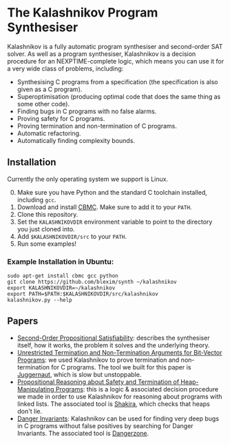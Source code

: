 The Kalashnikov Program Synthesiser
===================================

Kalashnikov is a fully automatic program synthesiser and second-order SAT solver.  As well
as a program synthesiser, Kalashnikov is a decision procedure for an NEXPTIME-complete logic,
which means you can use it for a very wide class of problems, including:

* Synthesising C programs from a specification (the specification is also given as a C program).
* Superoptimisation (producing optimal code that does the same thing as some other code).
* Finding bugs in C programs with no false alarms.
* Proving safety for C programs.
* Proving termination and non-termination of C programs.
* Automatic refactoring.
* Automatically finding complexity bounds.

Installation
------------

Currently the only operating system we support is Linux.

0. Make sure you have Python and the standard C toolchain installed, including `gcc`.
1. Download and install [CBMC](http://www.cprover.org/cbmc/).  Make sure to add it to your `PATH`.
2. Clone this repository.
3. Set the `KALASHNIKOVDIR` environment variable to point to the directory you just cloned into.
4. Add `$KALASHNIKOVDIR/src` to your `PATH`.
5. Run some examples!

### Example Installation in Ubuntu:

```
sudo apt-get install cbmc gcc python
git clone https://github.com/blexim/synth ~/kalashnikov
export KALASHNIKOVDIR=~/kalashnikov
export PATH=$PATH:$KALASHNIKOVDIR/src/kalashnikov
kalashnikov.py --help
```

Papers
------

* [Second-Order Propositional Satisfiability](http://arxiv.org/pdf/1409.4925): describes the synthesiser
itself, how it works, the problem it solves and the underlying theory.
* [Unrestricted Termination and Non-Termination Arguments for Bit-Vector Programs](http://arxiv.org/pdf/1410.5089): we used Kalashnikov to prove termination and non-termination for C programs.  The
tool we built for this paper is [Juggernaut](https://github.com/blexim/synth/blob/master/src/frontends/termination.py), which is slow but unstoppable.
* [Propositional Reasoning about Safety and Termination of Heap-Manipulating Programs](http://arxiv.org/pdf/1410.5088): this is a logic & associated decision procedure we made in order to use Kalashnikov
for reasoning about programs with linked lists.  The associated tool is [Shakira](https://github.com/blexim/synth/blob/master/src/shakira/shakira.sh), which checks that heaps don't lie.
* [Danger Invariants](http://arxiv.org/pdf/1503.05445): Kalashnikov can be used for finding very deep
bugs in C programs without false positives by searching for Danger Invariants.  The associated
tool is [Dangerzone](https://github.com/blexim/synth/blob/master/src/frontends/dangerzone.py).
